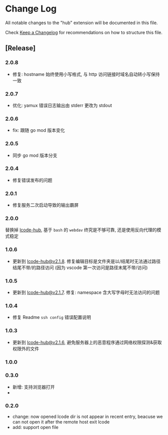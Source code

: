 # Change Log

All notable changes to the "hub" extension will be documented in this file.

Check [Keep a Changelog](http://keepachangelog.com/) for recommendations on how to structure this file.

## [Release]

### 2.0.8

- 修复: hostname 始终使用小写格式, 与 http 访问链接时域名自动转小写保持一致

### 2.0.7

- 优化: yamux 错误日志输出由 stderr 更改为 stdout

### 2.0.6

- fix: 跟随 go mod 版本变化

### 2.0.5

- 同步 go mod 版本分支

### 2.0.4

- 修复错误发布的问题

### 2.0.1

- 修复服务二次启动导致的输出霸屏

### 2.0.0

替换掉 [lcode-hub](https://github.com/vscode-lcode/lcode-hub), 基于 `bash` 的 `webdav` 终究是不够可靠, 还是使用反向代理的模式稳定

### 1.0.6

- 更新到 lcode-hub@v2.1.8. 修复编辑目标是文件夹是以/结尾时无法通过路径结尾不带/的路径访问 (因为 vscode 第一次访问是路径末尾不带/访问)

### 1.0.5

- 更新到 lcode-hub@v2.1.7. 修复: namespace 含大写字母时无法访问的问题

### 1.0.4

- 修复 Readme `ssh config` 错误配置说明

### 1.0.3

- 更新到 lcode-hub@v2.1.6, 避免服务器上的恶意程序通过网络权限探测&获取权限外的文件

### 1.0.0

### 0.3.0

- 新增: 支持浏览器打开
-

### 0.2.0

- change: now opened lcode dir is not appear in recent entry, beacuse we can not open it after the remote host exit lcode
- add: support open file
